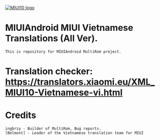 [![MIUI10 logo](https://i.imgur.com/s5PsCYM.png)](https://miui.vn/)


# MIUIAndroid MIUI Vietnamese Translations (All Ver).
	This is repository for MIUIAndroid MultiRom project.

# Translation checker: https://translators.xiaomi.eu/XML_MIUI10-Vietnamese-vi.html

# Credits
    ingbrzy - Builder of MultiRom, Bug reports.
    [Belmont] - Leader of the Vietnamese translation team for MIUI
